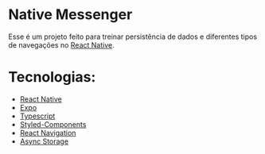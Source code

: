 <h1>Native Messenger</h1>

Esse é um projeto feito para treinar persistência de dados e diferentes tipos de navegações no [React Native](https://reactnative.dev/).

# Tecnologias:
- [React Native](https://reactnative.dev/)
- [Expo](https://expo.dev/)
- [Typescript](https://www.typescriptlang.org/)
- [Styled-Components](https://styled-components.com/)
- [React Navigation](https://styled-components.com/)
- [Async Storage](https://react-native-async-storage.github.io/async-storage/docs/install/)
